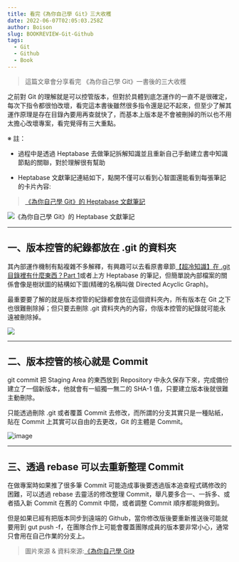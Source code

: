 ```yaml
---
title: 看完《為你自己學 Git》三大收穫
date: 2022-06-07T02:05:03.258Z
author: Boison
slug: BOOKREVIEW-Git-Github
tags:
  - Git
  - Github
  - Book
---
```


> 這篇文章會分享看完 《為你自己學 Git》一書後的三大收穫



之前對 Git 的理解就是可以控管版本，但對於具體到底怎運作的一直不是很確定，每次下指令都很怕改壞，看完這本書後雖然很多指令還是記不起來，但至少了解其運作原理是存在目錄內要用再查就快了，而基本上版本是不會被刪掉的所以也不用太擔心改壞專案，看完覺得有三大重點。




※ 註：


- 過程中是透過 Heptabase 去做筆記拆解知識並且重新自己手動建立書中知識節點的關聯，對於理解很有幫助

- Heptabase 文獻筆記連結如下，點開不僅可以看到心智圖還能看到每張筆記的卡片內容:



> [《為你自己學 Git》的 Heptabase 文獻筆記](https://app.heptabase.com/w/4f8e76787d73c2407ecb2f85ce8ac4cfd8373e8417d0daa72ff04c28ade22ab2)

![《為你自己學 Git》的 Heptabase 文獻筆記](/img/messageimage_1654567995417.jpg)




---


## 一、版本控管的紀錄都放在 .git 的資料夾



其內部運作機制有點複雜不多解釋，有興趣可以去看原書章節[【超冷知識】在 .git 目錄裡有什麼東西？Part 1](https://gitbook.tw/chapters/using-git/git-internal-part-1)或者上方 Heptabase 的筆記，但簡單說內部檔案的關係會像是樹狀圖的結構如下圖(精確的名稱叫做 Directed Acyclic Graph)。

最重要要了解的就是版本控管的紀錄都會放在這個資料夾內，所有版本在 Git 之下也很難刪除掉；但只要去刪除 .git 資料夾內的內容，你版本控管的紀錄就可能永遠被刪除掉。




![](https://media.heptabase.com/v1/images/fc9c5ccc-1901-4cb2-bb69-b6fcd717ac4f/b685319e-6b40-4b0a-86d1-2b3ee6ec6641/Screen%20Shot%202022-05-30%20at%209.49.16%20PM.png)



---
## 二、版本控管的核心就是 Commit



git commit 把 Staging Area 的東西放到 Repository 中永久保存下來，完成備份建立了一個新版本，他就會有一組獨一無二的 SHA-1 值，只要建立版本後就很難主動刪除。

只能透過刪除 .git 或者覆蓋 Commit 去修改，而所謂的分支其實只是一種貼紙，貼在 Commit 上其實可以自由的去更改，Git 的主體是 Commit。



![image](https://gitbook.tw/images/tw/using-git/working-staging-and-repository/all-states.png)



---


## 三、透過 rebase 可以去重新整理 Commit



在做專案時如果推了很多筆 Commit 可能造成事後要透過版本追查程式碼修改的困難，可以透過 rebase 去靈活的修改整理 Commit，舉凡要多合一、一拆多、或者插入新 Commit 在舊的 Commit 中間，或者調整 Commit 順序都能夠做到。

但是如果已經有把版本同步到遠端的 Github，當你修改版後要重新推送後可能就要用到 gut push -f，在團隊合作上可能會覆蓋團隊成員的版本要非常小心，通常只會用在自己作業的分支上。



> 圖片來源 & 資料來源:[《為你自己學 Git》](https://gitbook.tw/)